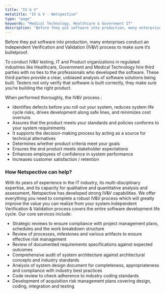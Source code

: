 ```yaml
---
title: "IV & V"
metatitle: "IV & V - Netspective"
type: "page"
keywords: "Medical Technology, Healthcare & Government IT"
description: "Before they put software into production, many enterprises conduct an Independent Verification and Validation (IV & V) process to make sure it's bulletproof. To conduct IV & V testing, IT and Product organizations in regulated industries like Healthcare, Government and Medical Technology hire third parties with no ties to the professionals who developed the software. These third parties provide hellip"
---
```

Before they put software into production, many enterprises conduct an Independent Verification and Validation (IV&V) process to make sure it’s bulletproof.

To conduct IV&V testing, IT and Product organizations in regulated industries like Healthcare, Government and Medical Technology hire third parties with no ties to the professionals who developed the software. These third parties provide a clear, unbiased analysis of software solutions being built. Testers not only verify that software is built correctly, they make sure you’re building the right product.

When performed thoroughly, the IV&V process :

* Identifies defects before you roll out your system, reduces system life cycle risks, drives development along safe lines, and minimizes cost overruns
* Assures that the product meets your standards and policies conforms to your system requirements
* It supports the decision-making process by acting as a source for technical alternatives
* Determines whether product criteria meet your goals
* Ensures the end product meets stakeholder expectations
* Enhances employees of confidence in system performance
* Increases customer satisfaction / retention

### How Netspective can help?

With its years of experience in the IT industry, its multi-disciplinary expertise, and its capacity for qualitative and quantitative analysis and assessment, Netspective has developed strong IV&V capabilities. We offer everything you need to complete a robust IV&V process which will greatly improve the value you can realize from your system.Independent Verification & Validation process covers the entire software development life cycle. Our core services include:

* Strategic reviews to ensure compliance with project management plans, schedules and the work breakdown structure
* Review of processes, milestones and various artifacts to ensure effective risk management
* Review of documented requirements specifications against expected outcomes
* Comprehensive audit of system architecture against architectural concepts and industry standards
* Analysis of system design document for completeness, appropriateness and compliance with industry best practices
* Code review to check adherence to industry coding standards
* Development of acquisition risk management plans covering design, coding, integration and testing